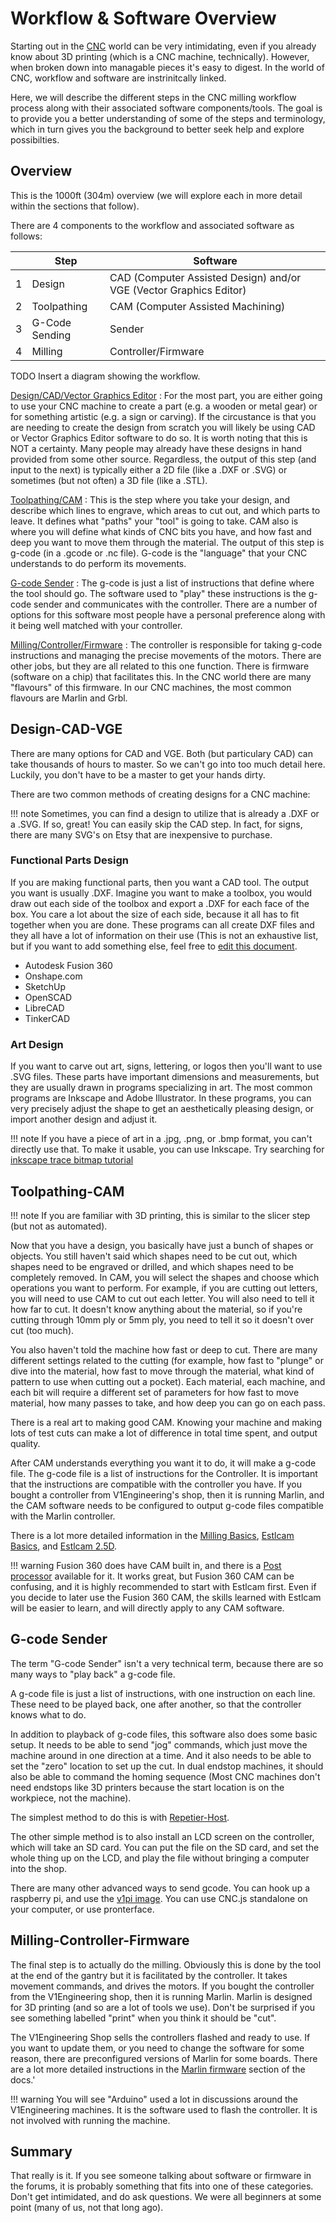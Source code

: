 # Workflow & Software Overview

Starting out in the [CNC](https://en.wikipedia.org/wiki/Numerical_control) world can be very intimidating, even if you already know about 3D printing (which is a CNC machine, technically).  However, when broken down into managable pieces it's easy to digest.  In the world of CNC, workflow and software are instrinitcally linked. 

Here, we will describe the different steps in the CNC milling workflow process along with their associated software components/tools.  The goal is to provide you a better understanding of some of the steps and terminology, which in turn gives you the background to better seek help and explore possibilties.

## Overview

This is the 1000ft (304m) overview (we will explore each in more detail within the sections that follow).

There are 4 components to the workflow and associated software as follows:

| |Step|Software|
|-|----|--------|
|1|Design|CAD (Computer Assisted Design) and/or VGE (Vector Graphics Editor)|
|2|Toolpathing|CAM (Computer Assisted Machining)|
|3|G-Code Sending|Sender|
|4|Milling|Controller/Firmware|

TODO Insert a diagram showing the workflow.

[Design/CAD/Vector Graphics Editor](#design-cad-vge)
:   For the most part, you are either going to use your CNC machine to create a part (e.g. a wooden or metal gear) or for something         artistic (e.g. a sign or carving). If the circustance is that you are needing to create the design from scratch you will likely be       using CAD or Vector Graphics Editor software to do so.  It is worth noting that this is NOT a certainty.  Many people may already       have these designs in hand provided from some other source.  Regardless, the output of this step (and input to the next) is             typically either a 2D file (like a .DXF or .SVG) or sometimes (but not often) a 3D file (like a .STL).

[Toolpathing/CAM](#toolpathing-cam)
:   This is the step where you take your design, and describe which lines to engrave, which areas to
    cut out, and which parts to leave. It defines what "paths" your "tool" is going to take.  CAM also is where you will 
    define what kinds of CNC bits you have, and how fast and deep you want to move them through the material. The output of
    this step is g-code (in a .gcode or .nc file). G-code is the "language" that your CNC understands to do perform its movements.

[G-code Sender](#g-code-sender)
:   The g-code is just a list of instructions that define where the tool should go. The software
    used to "play" these instructions is the g-code sender and communicates with the controller. There are a number of options 
    for this software most people have a personal preference along with it being well matched with your controller.

[Milling/Controller/Firmware](#milling-controller-firmware)
:   The controller is responsible for taking g-code instructions and managing the precise movements
    of the motors. There are other jobs, but they are all related to this one function. There is firmware (software on a chip) that facilitates this.  In the CNC world there are many "flavours" of this firmware.  In our CNC machines, the most common flavours are Marlin and Grbl.

## Design-CAD-VGE

There are many options for CAD and VGE. Both (but particulary CAD) can take thousands of hours to master. So we can't go
into too much detail here. Luckily, you don't have to be a master to get your hands dirty.

There are two common methods of creating designs for a CNC machine:

!!! note
    Sometimes, you can find a design to utilize that is already a .DXF or a .SVG. If so, great! You can easily
    skip the CAD step.  In fact, for signs, there are many SVG's on Etsy that are inexpensive to purchase.

### Functional Parts Design

If you are making functional parts, then you want a CAD tool. The output you want is usually
.DXF. Imagine you want to make a toolbox, you would draw out each side of the toolbox and export a
.DXF for each face of the box. You care a lot about the size of each side, because it all has to fit
together when you are done. These programs can all create DXF files and they all have a lot of
information on their use (This is not an exhaustive list, but if you want to add something else,
feel free to [edit this document](../index.md#editing-and-contributing).

 - Autodesk Fusion 360
 - Onshape.com
 - SketchUp
 - OpenSCAD
 - LibreCAD
 - TinkerCAD

### Art Design

If you want to carve out art, signs, lettering, or logos then you'll want to use .SVG files.
These parts have important dimensions and measurements, but they are usually drawn in programs
specializing in art. The most common programs are Inkscape and Adobe Illustrator. In these programs,
you can very precisely adjust the shape to get an aesthetically pleasing design, or import another
design and adjust it.

!!! note
    If you have a piece of art in a .jpg, .png, or .bmp format, you can't directly use that. To make
    it usable, you can use Inkscape. Try searching for [inkscape trace bitmap
    tutorial](https://duckduckgo.com/?q=inkscape+trace+bitmap+tutorial)

## Toolpathing-CAM

!!! note
    If you are familiar with 3D printing, this is similar to the slicer step (but not as automated).

Now that you have a design, you basically have just a bunch of shapes or objects. You still haven't said which
shapes need to be cut out, which shapes need to be engraved or drilled, and which shapes need to be completely
removed. In CAM, you will select the shapes and choose which operations you want to perform. For
example, if you are cutting out letters, you will need to use CAM to cut out each letter. You will
also need to tell it how far to cut. It doesn't know anything about the material, so if you're
cutting through 10mm ply or 5mm ply, you need to tell it so it doesn't over cut (too much).

You also haven't told the machine how fast or deep to cut. There are many different settings related
to the cutting (for example, how fast to "plunge" or dive into the material, how fast to move
through the material, what kind of pattern to use when cutting out a pocket). Each material, each
machine, and each bit will require a different set of parameters for how fast to move material, how
many passes to take, and how deep you can go on each pass.

There is a real art to making good CAM. Knowing your machine and making lots of test cuts can make a
lot of difference in total time spent, and output quality.

After CAM understands everything you want it to do, it will make a g-code file. The g-code file is a
list of instructions for the Controller. It is important that the instructions are compatible with
the controller you have. If you bought a controller from V1Engineering's shop, then it is running
Marlin, and the CAM software needs to be configured to output g-code files compatible with the
Marlin controller.

There is a lot more detailed information in the [Milling Basics](../tools/milling-basics.md),
[Estlcam Basics](../software/estlcam-basics.md), and [Estlcam 2.5D](../software/estlcam-2p5d.md).

!!! warning
    Fusion 360 does have CAM built in, and there is a [Post
    processor](../tools/milling-basics.md#the-ones-we-have-working) available for it. It works
    great, but Fusion 360 CAM can be confusing, and it is highly recommended to start with Estlcam
    first. Even if you decide to later use the Fusion 360 CAM, the skills learned with Estlcam will
    be easier to learn, and will directly apply to any CAM software.

## G-code Sender

The term "G-code Sender" isn't a very technical term, because there are so many ways to "play back"
a g-code file.

A g-code file is just a list of instructions, with one instruction on each line. These need to be
played back, one after another, so that the controller knows what to do.

In addition to playback of g-code files, this software also does some basic setup. It needs to be
able to send "jog" commands, which just move the machine around in one direction at a time. And it
also needs to be able to set the "zero" location to set up the cut. In dual endstop machines, it
should also be able to command the homing sequence (Most CNC machines don't need endstops like 3D
printers because the start location is on the workpiece, not the machine).

The simplest method to do this is with [Repetier-Host](../software/repetier-host.md).

The other simple method is to also install an LCD screen on the controller, which will take an SD
card. You can put the file on the SD card, and set the whole thing up on the LCD, and play the file
without bringing a computer into the shop.

There are many other advanced ways to send gcode. You can hook up a raspberry pi, and use the [v1pi
image](../electronics/v1pi.md). You can use CNC.js standalone on your computer, or use pronterface.

## Milling-Controller-Firmware

The final step is to actually do the milling.  Obviously this is done by the tool at the end of the gantry but it is facilitated by the controller.  It takes movement commands, and drives the motors. If you bought the controller from
the V1Engineering shop, then it is running Marlin. Marlin is designed for 3D printing (and so are a
lot of tools we use). Don't be surprised if you see something labelled "print" when you think it
should be "cut".

The V1Engineering Shop sells the controllers flashed and ready to use. If you want to update them,
or you need to change the software for some reason, there are preconfigured versions of Marlin for
some boards. There are a lot more detailed instructions in the [Marlin
firmware](../electronics/marlin-firmware.md) section of the docs.'

!!! warning
    You will see "Arduino" used a lot in discussions around the V1Engineering machines. It is the
    software used to flash the controller. It is not involved with running the machine.

## Summary

That really is it. If you see someone talking about software or firmware in the forums, it is
probably something that fits into one of these categories. Don't get intimidated, and do ask
questions. We were all beginners at some point (many of us, not that long ago).
